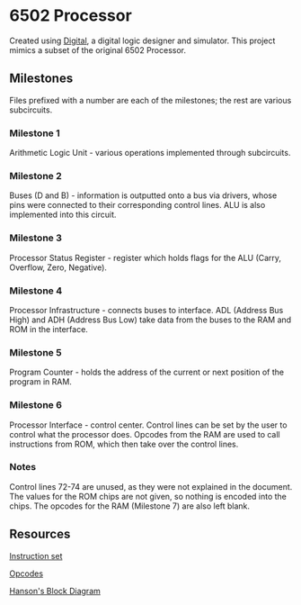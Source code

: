 # 6502 Processor

Created using [Digital](https://github.com/hneemann/Digital/tree/master), a digital logic designer and simulator. This project mimics a subset of the original 6502 Processor.

## Milestones

Files prefixed with a number are each of the milestones; the rest are various subcircuits.

### Milestone 1
Arithmetic Logic Unit - various operations implemented through subcircuits.

### Milestone 2
Buses (D and B) - information is outputted onto a bus via drivers, whose pins were connected to their corresponding control lines. ALU is also implemented into this circuit. 

### Milestone 3
Processor Status Register - register which holds flags for the ALU (Carry, Overflow, Zero, Negative).

### Milestone 4
Processor Infrastructure - connects buses to interface. ADL (Address Bus High) and ADH (Address Bus Low) take data from the buses to the RAM and ROM in the interface.

### Milestone 5
Program Counter - holds the address of the current or next position of the program in RAM.

### Milestone 6
Processor Interface - control center. Control lines can be set by the user to control what the processor does. Opcodes from the RAM are used to call instructions from ROM, which then take over the control lines.

### Notes
Control lines 72-74 are unused, as they were not explained in the document.
The values for the ROM chips are not given, so nothing is encoded into the chips. The opcodes for the RAM (Milestone 7) are also left blank.

## Resources 
[Instruction set](https://www.masswerk.at/6502/6502_instruction_set.html)

[Opcodes](http://www.6502.org/tutorials/6502opcodes.html)

[Hanson's Block Diagram](https://www.witwright.com/DonPub/6502-Block-Diagram.pdf)

